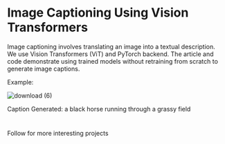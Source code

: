 # Image Captioning Using Vision Transformers
Image captioning involves translating an image into a textual description. We use Vision Transformers (ViT) and PyTorch backend. The article and code demonstrate using trained models without retraining from scratch to generate image captions.

Example:

![download (6)](https://github.com/inuwamobarak/Image-captioning-ViT/assets/65142149/3bd2e23b-c39a-4a76-9038-42f83476ace1)

Caption Generated: a black horse running through a grassy field 
#
Follow for more interesting projects
